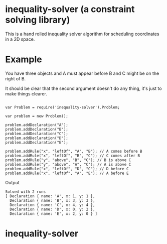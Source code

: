 # inequality-solver (a constraint solving library)

This is a hand rolled inequality solver algorithm for scheduling coordinates in a 2D space.

# Example

You have three objects and A must appear before B and C might be on the right of B.


It should be clear that the second argument doesn't do any thing, it's just to make things clearer.
```

var Problem = require('inequality-solver').Problem;

var problem = new Problem();

problem.addDeclaration("A");
problem.addDeclaration("B");
problem.addDeclaration("C");
problem.addDeclaration("D");
problem.addDeclaration("E");

problem.addRule("x", "leftOf", "A", "B"); // A comes before B
problem.addRule("x", "leftOf", "B", "C"); // C comes after B
problem.addRule("y", "above", "B", "C"); // B is above C
problem.addRule("y", "above", "A", "C"); // A is above C
problem.addRule("x", "leftOf", "D", "C"); // D before C
problem.addRule("x", "leftOf", "A", "E"); // A before E

```

Output

```
Solved with 2 runs
[ Declaration { name: 'A', x: 1, y: 1 },
  Declaration { name: 'B', x: 3, y: 3 },
  Declaration { name: 'C', x: 4, y: 4 },
  Declaration { name: 'D', x: 0, y: 2 },
  Declaration { name: 'E', x: 2, y: 0 } ]
```
# inequality-solver
